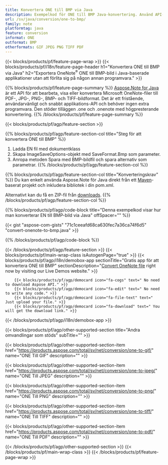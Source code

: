 ```yaml
---
title: Konvertera ONE till BMP via Java
description: Exempelkod för ONE till BMP Java-konvertering. Använd API-exempelkod för batch ONE-filer till BMP-konvertering inom valfri Java-baserad applikation. 
url: /sv/java/conversion/one-to-bmp/
family: note
platformtag: java
feature: conversion
informat: ONE
outformat: BMP
otherformats: GIF JPEG PNG TIFF PDF
---
```

{{< blocks/products/pf/feature-page-wrap >}}
{{< blocks/products/pf/i18n/feature-page-header h1="Konvertera ONE till BMP via Java" h2="Exportera OneNote<sup>&reg;</sup> ONE till BMP-bild i Java-baserade applikationer utan att förlita sig på någon annan programvara." >}}

{{% blocks/products/pf/feature-page-summary %}}
[Aspose.Note for Java](https://products.aspose.com/note/java/) är ett API för att bearbeta, visa eller konvertera Microsoft OneNote-filer till PDF-, JPG-, PNG-, BMP- och TIFF-bildformat. Det är ett fristående, användarvänligt och snabbt applikations-API och behöver ingen extra programvara. Den stöder tilläggen .one och .onenote med högpresterande konvertering.
{{% /blocks/products/pf/feature-page-summary  %}}

{{< blocks/products/pf/agp/feature-section >}}

{{% blocks/products/pf/agp/feature-section-col title="Steg för att konvertera ONE till BMP" %}}
1. Ladda EN fil med dokumentklass
2. Skapa ImageSaveOptions-objekt med SaveFormat.Bmp som parameter.
3. Anropa metoden Spara med BMP-bildfil och spara alternativ som parametrar.
{{% /blocks/products/pf/agp/feature-section-col %}}

{{% blocks/products/pf/agp/feature-section-col title="Konverteringskrav" %}}
Du kan enkelt använda Aspose.Note för Java direkt från ett [Maven](https://repository.aspose.com/webapp/#/artifacts/browse/tree/General/repo/com/aspose/aspose-note)-baserat projekt och inkludera bibliotek i din pom.xml.

Alternativt kan du få en ZIP-fil från [downloads](https://downloads.aspose.com/note/java).
{{% /blocks/products/pf/agp/feature-section-col %}}

{{% blocks/products/pf/agp/code-block title="Denna exempelkod visar hur man konverterar EN till BMP-bild via Java" offSpacer="" %}}



{{< gist "aspose-com-gists" "71c1ceeafd68ca630fec7a36ca74f6d5" "convert-onenote-to-bmp.java" >}}

{{% /blocks/products/pf/agp/code-block %}}

{{< /blocks/products/pf/agp/feature-section >}}
{{< blocks/products/pf/main-wrap-class isAutogenPage="true" >}}
{{< blocks/products/pf/agp/i18n/demobox-app sectionTitle="Gratis app för att konvertera ONE till BMP" sectionDescription="[Convert OneNote file](https://products.aspose.app/note/conversion/onenote-to-bmp) right now by visiting our Live Demos website." >}}

        {{< blocks/products/pf/agp/democard icon="fa-cogs" text=" No need to download Aspose API." >}}
        {{< blocks/products/pf/agp/democard icon="fa-edit" text=" No need to write any code." >}}
        {{< blocks/products/pf/agp/democard icon="fa-file-text" text=" Just upload your file." >}}
        {{< blocks/products/pf/agp/democard icon="fa-download" text=" You will get the download link." >}}
		
{{< /blocks/products/pf/agp/i18n/demobox-app >}}

{{< blocks/products/pf/agp/other-supported-section title="Andra omvandlingar som stöds" subTitle="" >}}

{{< blocks/products/pf/agp/other-supported-section-item href="https://products.aspose.com/total/sv/net/conversion/one-to-gif/" name="ONE Till GIF" description="" >}}

{{< blocks/products/pf/agp/other-supported-section-item href="https://products.aspose.com/total/sv/net/conversion/one-to-jpeg/" name="ONE Till JPEG" description="" >}}

{{< blocks/products/pf/agp/other-supported-section-item href="https://products.aspose.com/total/sv/net/conversion/one-to-png/" name="ONE Till PNG" description="" >}}

{{< blocks/products/pf/agp/other-supported-section-item href="https://products.aspose.com/total/sv/net/conversion/one-to-tiff/" name="ONE Till TIFF" description="" >}}

{{< blocks/products/pf/agp/other-supported-section-item href="https://products.aspose.com/total/sv/net/conversion/one-to-pdf/" name="ONE Till PDF" description="" >}}



{{< /blocks/products/pf/agp/other-supported-section >}}
{{< /blocks/products/pf/main-wrap-class >}}
{{< /blocks/products/pf/feature-page-wrap >}}
